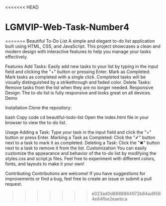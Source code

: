 <<<<<<< HEAD
# LGMVIP-Web-Task-Number4
=======
Beautiful To-Do List
A simple and elegant to-do list application built using HTML, CSS, and JavaScript. This project showcases a clean and modern design with interactive features to help you manage your tasks effectively.

Features
Add Tasks: Easily add new tasks to your list by typing in the input field and clicking the "+" button or pressing Enter.
Mark as Completed: Mark tasks as completed with a single click. Completed tasks will be visually distinguished by a strikethrough and faded color.
Delete Tasks: Remove tasks from the list when they are no longer needed.
Responsive Design: The to-do list is fully responsive and looks great on all devices.
Demo

Installation
Clone the repository:

bash
Copy code
cd beautiful-todo-list
Open the index.html file in your browser to view the to-do list.

Usage
Adding a Task: Type your task in the input field and click the "+" button or press Enter.
Marking a Task as Completed: Click the "✔" button next to a task to mark it as completed.
Deleting a Task: Click the "✖" button next to a task to remove it from the list.
Customization
You can easily customize the appearance and behavior of the to-do list by modifying the styles.css and script.js files. Feel free to experiment with different colors, fonts, and layouts to make it your own!

Contributing
Contributions are welcome! If you have suggestions for improvements or find a bug, feel free to create an issue or submit a pull request.
>>>>>>> e023ad0d8888864972b84ad9564e84fbe2eaebca
